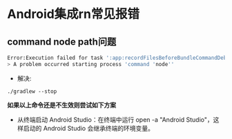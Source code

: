 # Android集成rn常见报错

## command node path问题

```bash
Error:Execution failed for task ':app:recordFilesBeforeBundleCommandDebug'.
> A problem occurred starting process 'command 'node''
```

-   解决:

```
./gradlew --stop
```

**如果以上命令还是不生效则尝试如下方案**

- 从终端启动 Android Studio：在终端中运行 open -a "Android Studio"，这样启动的 Android Studio 会继承终端的环境变量。
